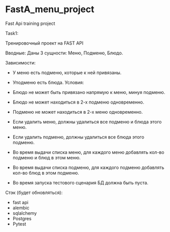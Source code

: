 # FastA_menu_project
Fast Api training project

Task1:

Тренировочный проект на FAST API

Вводные:
Даны 3 сущности: Меню, Подменю, Блюдо.

Зависимости:
- У меню есть подменю, которые к ней привязаны.
- Уподменю есть блюда.
Условия: 

- Блюдо не может быть привязано напрямую к меню, минуя подменю. 
- Блюдо не может находиться в 2-х подменю одновременно. 
- Подменю не может находиться в 2-х меню одновременно.
- Если удалить меню, должны удалиться все подменю и блюда этого меню. 
- Если удалить подменю, должны удалиться все блюда этого подменю.  
- Во время выдачи списка меню, для каждого меню добавлять кол-во подменю и блюд в этом меню. 
- Во время выдачи списка подменю, для каждого подменю добавлять кол-во блюд в этом подменю. 
- Во время запуска тестового сценария БД должна быть пуста.


Стэк (будет обновляться):

- fast api
- alembic 
- sqlalchemy
- Postgres
- Pytest
